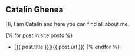 ## Catalin Ghenea
Hi, I am Catalin and here you can find all about me.

{% for post in site.posts %}
* [{{ post.title }}]({{ post.url }})
{% endfor %}
